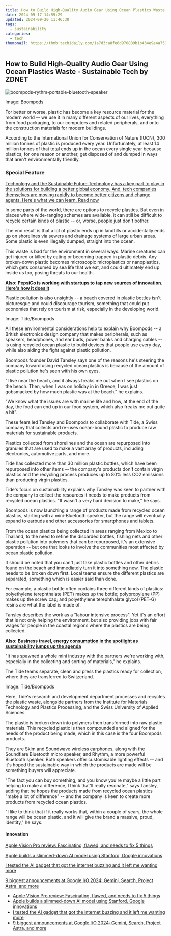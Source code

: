 ```yaml
---
title: How to Build High-Quality Audio Gear Using Ocean Plastics Waste - Sustainable Tech by ZDNET
date: 2024-09-17 14:59:29
updated: 2024-09-20 11:46:30
tags:
  - sustainability
categories:
  - tech
thumbnail: https://thmb.techidaily.com/1a7d3ca8fe6d970809b1b434e9e4a753777f174196ca8710aea08c37d739ae04.jpg
---
```


## How to Build High-Quality Audio Gear Using Ocean Plastics Waste - Sustainable Tech by ZDNET

![boompods-rythm-portable-bluetooth-speaker](https://www.zdnet.com/a/img/resize/5722bcf5998f8bfc7b9a2d1ff5629bf6b3857cf3/2023/01/31/0dd53f68-fc8d-4bcf-a4a8-790313cfc6ed/boompods-rythm-portable-bluetooth-speaker.jpg?auto=webp&width=1280)

Image: Boompods

For better or worse, plastic has become a key resource material for the modern world -- we use it in many different aspects of our lives, everything from food packaging, to our computers and related peripherals, and onto the construction materials for modern buildings. 

According to the International Union for Conservation of Nature (IUCN), 300 million tonnes of plastic is produced every year. Unfortunately, at least 14 million tonnes of that total ends up in the ocean every single year because plastics, for one reason or another, get disposed of and dumped in ways that aren't environmentally friendly. 

### Special Feature

[Technology and the Sustainable Future Technology has a key part to play in the solutions for building a better global economy. And, tech companies themselves are moving rapidly to become better citizens and change agents. Here's what we can learn.  Read now](https://www.zdnet.com/topic/technology-and-the-sustainable-future/)

In some parts of the world, there are options to recycle plastics. But even in places where wide-ranging schemes are available, it can still be difficult to recycle certain kinds of plastic -- or, worse, people just don't bother. 

The end result is that a lot of plastic ends up in landfills or accidentally ends up on shorelines via sewers and drainage systems of large urban areas. Some plastic is even illegally dumped, straight into the ocean. 

This waste is bad for the environment in several ways. Marine creatures can get injured or killed by eating or becoming trapped in plastic debris. Any broken-down plastic becomes microscopic microplastics or nanoplastics, which gets consumed by sea life that we eat, and could ultimately end up inside us too, posing threats to our health. 

**Also:** [**PepsiCo is working with startups to tap new sources of innovation. Here's how it does it**](https://www.zdnet.com/article/pepsico-is-working-with-startups-to-tap-new-sources-of-innovation-heres-how-it-does-it/)

Plastic pollution is also unsightly -- a beach covered in plastic bottles isn't picturesque and could discourage tourism, something that could put economies that rely on tourism at risk, especially in the developing world. 

Image: Tide/Boompods

All these environmental considerations help to explain why Boompods -- a British electronics design company that makes peripherals, such as speakers, headphones, and ear buds, power banks and charging cables -- is using recycled ocean plastic to build devices that people use every day, while also aiding the fight against plastic pollution. 

Boompods founder David Tansley says one of the reasons he's steering the company toward using recycled ocean plastics is because of the amount of plastic pollution he's seen with his own eyes. 

"I live near the beach, and it always freaks me out when I see plastics on the beach. Then, when I was on holiday in in Greece, I was just gobsmacked by how much plastic was at the beach," he explains. 

"We know what the issues are with marine life and how, at the end of the day, the food can end up in our food system, which also freaks me out quite a bit". 

These fears led Tansley and Boompods to collaborate with Tide, a Swiss company that collects and re-uses ocean-bound plastic to produce raw materials for sustainable products. 

Plastics collected from shorelines and the ocean are repurposed into granules that are used to make a vast array of products, including electronics, automotive parts, and more. 

Tide has collected more than 30 million plastic bottles, which have been repurposed into other items -- the company's products don't contain virgin plastics and the recycling process produces up to 80% less CO2 emissions than producing virgin plastics. 

Tide's focus on sustainability explains why Tansley was keen to partner with the company to collect the resources it needs to make products from recycled ocean plastics. "It wasn't a very hard decision to make," he says. 

Boompods is now launching a range of products made from recycled ocean plastics, starting with a mini-Bluetooth speaker, but the range will eventually expand to earbuds and other accessories for smartphones and tablets. 

From the ocean plastics being collected in areas ranging from Mexico to Thailand, to the need to refine the discarded bottles, fishing nets and other plastic pollution into polymers that can be repurposed, it's an extensive operation -- but one that looks to involve the communities most affected by ocean plastic pollution.

It should be noted that you can't just take plastic bottles and other debris found on the beach and immediately turn it into something new. The plastic needs to be broken down first. Local teams ensure the different plastics are separated, something which is easier said than done. 

For example, a plastic bottle often contains three different kinds of plastics: polyethylene terephthalate (PET) makes up the bottle; polypropylene (PP) makes up the screw cap; and polyethylene terephthalate glycol (PET-G) resins are what the label is made of.

Tansley describes the work as a "labour intensive process". Yet it's an effort that is not only helping the environment, but also providing jobs with fair wages for people in the coastal regions where the plastics are being collected.

**Also:** [**Business travel, energy consumption in the spotlight as sustainability jumps up the agenda**](https://www.zdnet.com/article/sustainability-initiatives-wont-just-save-the-planet-theyll-save-your-company-too/)

"It has spawned a whole mini industry with the partners we're working with, especially in the collecting and sorting of materials," he explains. 

The Tide teams separate, clean and press the plastics ready for collection, where they are transferred to Switzerland. 

Image: Tide/Boompods

Here, Tide's research and development department processes and recycles the plastic waste, alongside partners from the Institute for Materials Technology and Plastics Processing, and the Swiss University of Applied Sciences. 

The plastic is broken down into polymers then transformed into raw plastic materials. This recycled plastic is then compounded and aligned for the needs of the product being made, which in this case is the four Boompods products. 

They are Skim and Soundwave wireless earphones, along with the Soundflare Bluetooth micro speaker, and Rhythm, a more powerful Bluetooth speaker. Both speakers offer customisable lighting effects -- and it's hoped the sustainable way in which the products are made will be something buyers will appreciate. 

"The fact you can buy something, and you know you're maybe a little part helping to make a difference, I think that'll really resonate," says Tansley, adding that he hopes the products made from recycled ocean plastics "make a lot of difference" -- and the company is keen to create more products from recycled ocean plastics. 

"I like to think that if it really works that, within a couple of years, the whole range will be ocean plastic, and it will give the brand a massive, proud, identity," he says. 

#### Innovation

[Apple Vision Pro review: Fascinating, flawed, and needs to fix 5 things](https://www.zdnet.com/article/apple-vision-pro-review/ "Apple Vision Pro review: Fascinating, flawed, and needs to fix 5 things")

[Apple builds a slimmed-down AI model using Stanford, Google innovations](https://www.zdnet.com/article/apple-builds-a-slimmed-down-ai-model-using-stanford-google-innovations/ "Apple builds a slimmed-down AI model using Stanford, Google innovations")

[I tested the AI gadget that got the internet buzzing and it left me wanting more](https://www.zdnet.com/article/i-tested-the-ai-gadget-that-got-the-internet-buzzing-and-it-left-me-wanting-more/ "I tested the AI gadget that got the internet buzzing and it left me wanting more")

[9 biggest announcements at Google I/O 2024: Gemini, Search, Project Astra, and more](https://www.zdnet.com/article/is-openai-sweating-9-google-features-announced-for-gemini-search-android-and-more/ "9 biggest announcements at Google I/O 2024: Gemini, Search, Project Astra, and more")

* [Apple Vision Pro review: Fascinating, flawed, and needs to fix 5 things](https://www.zdnet.com/article/apple-vision-pro-review/ "Apple Vision Pro review: Fascinating, flawed, and needs to fix 5 things")
* [Apple builds a slimmed-down AI model using Stanford, Google innovations](https://www.zdnet.com/article/apple-builds-a-slimmed-down-ai-model-using-stanford-google-innovations/ "Apple builds a slimmed-down AI model using Stanford, Google innovations")
* [I tested the AI gadget that got the internet buzzing and it left me wanting more](https://www.zdnet.com/article/i-tested-the-ai-gadget-that-got-the-internet-buzzing-and-it-left-me-wanting-more/ "I tested the AI gadget that got the internet buzzing and it left me wanting more")
* [9 biggest announcements at Google I/O 2024: Gemini, Search, Project Astra, and more](https://www.zdnet.com/article/is-openai-sweating-9-google-features-announced-for-gemini-search-android-and-more/ "9 biggest announcements at Google I/O 2024: Gemini, Search, Project Astra, and more")

<ins class="adsbygoogle"
     style="display:block"
     data-ad-format="autorelaxed"
     data-ad-client="ca-pub-7571918770474297"
     data-ad-slot="1223367746"></ins>



<ins class="adsbygoogle"
     style="display:block"
     data-ad-client="ca-pub-7571918770474297"
     data-ad-slot="8358498916"
     data-ad-format="auto"
     data-full-width-responsive="true"></ins>
